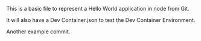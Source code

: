 This is a basic file to represent a Hello World application in node from Git.

It will also have a Dev Container.json to test the Dev Container Environment.

Another example commit.